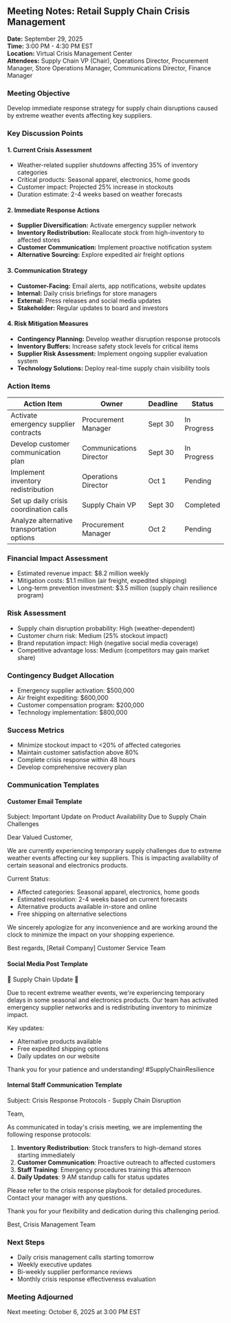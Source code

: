 ## Meeting Notes: Retail Supply Chain Crisis Management

**Date:** September 29, 2025  
**Time:** 3:00 PM - 4:30 PM EST  
**Location:** Virtual Crisis Management Center  
**Attendees:** Supply Chain VP (Chair), Operations Director, Procurement Manager, Store Operations Manager, Communications Director, Finance Manager  

### Meeting Objective
Develop immediate response strategy for supply chain disruptions caused by extreme weather events affecting key suppliers.

### Key Discussion Points

#### 1. Current Crisis Assessment
- Weather-related supplier shutdowns affecting 35% of inventory categories
- Critical products: Seasonal apparel, electronics, home goods
- Customer impact: Projected 25% increase in stockouts
- Duration estimate: 2-4 weeks based on weather forecasts

#### 2. Immediate Response Actions
- **Supplier Diversification:** Activate emergency supplier network
- **Inventory Redistribution:** Reallocate stock from high-inventory to affected stores
- **Customer Communication:** Implement proactive notification system
- **Alternative Sourcing:** Explore expedited air freight options

#### 3. Communication Strategy
- **Customer-Facing:** Email alerts, app notifications, website updates
- **Internal:** Daily crisis briefings for store managers
- **External:** Press releases and social media updates
- **Stakeholder:** Regular updates to board and investors

#### 4. Risk Mitigation Measures
- **Contingency Planning:** Develop weather disruption response protocols
- **Inventory Buffers:** Increase safety stock levels for critical items
- **Supplier Risk Assessment:** Implement ongoing supplier evaluation system
- **Technology Solutions:** Deploy real-time supply chain visibility tools

### Action Items

| Action Item | Owner | Deadline | Status |
|-------------|-------|----------|--------|
| Activate emergency supplier contracts | Procurement Manager | Sept 30 | In Progress |
| Develop customer communication plan | Communications Director | Sept 30 | In Progress |
| Implement inventory redistribution | Operations Director | Oct 1 | Pending |
| Set up daily crisis coordination calls | Supply Chain VP | Sept 30 | Completed |
| Analyze alternative transportation options | Procurement Manager | Oct 2 | Pending |

### Financial Impact Assessment
- Estimated revenue impact: $8.2 million weekly
- Mitigation costs: $1.1 million (air freight, expedited shipping)
- Long-term prevention investment: $3.5 million (supply chain resilience program)

### Risk Assessment
- Supply chain disruption probability: High (weather-dependent)
- Customer churn risk: Medium (25% stockout impact)
- Brand reputation impact: High (negative social media coverage)
- Competitive advantage loss: Medium (competitors may gain market share)

### Contingency Budget Allocation
- Emergency supplier activation: $500,000
- Air freight expediting: $600,000
- Customer compensation program: $200,000
- Technology implementation: $800,000

### Success Metrics
- Minimize stockout impact to <20% of affected categories
- Maintain customer satisfaction above 80%
- Complete crisis response within 48 hours
- Develop comprehensive recovery plan

### Communication Templates

#### Customer Email Template
Subject: Important Update on Product Availability Due to Supply Chain Challenges

Dear Valued Customer,

We are currently experiencing temporary supply challenges due to extreme weather events affecting our key suppliers. This is impacting availability of certain seasonal and electronics products.

Current Status:
- Affected categories: Seasonal apparel, electronics, home goods
- Estimated resolution: 2-4 weeks based on current forecasts
- Alternative products available in-store and online
- Free shipping on alternative selections

We sincerely apologize for any inconvenience and are working around the clock to minimize the impact on your shopping experience.

Best regards,
[Retail Company] Customer Service Team

#### Social Media Post Template
🚨 Supply Chain Update 🚨

Due to recent extreme weather events, we're experiencing temporary delays in some seasonal and electronics products. Our team has activated emergency supplier networks and is redistributing inventory to minimize impact.

Key updates:
- Alternative products available
- Free expedited shipping options
- Daily updates on our website

Thank you for your patience and understanding! #SupplyChainResilience

#### Internal Staff Communication Template
Subject: Crisis Response Protocols - Supply Chain Disruption

Team,

As communicated in today's crisis meeting, we are implementing the following response protocols:

1. **Inventory Redistribution**: Stock transfers to high-demand stores starting immediately
2. **Customer Communication**: Proactive outreach to affected customers
3. **Staff Training**: Emergency procedures training this afternoon
4. **Daily Updates**: 9 AM standup calls for status updates

Please refer to the crisis response playbook for detailed procedures. Contact your manager with any questions.

Thank you for your flexibility and dedication during this challenging period.

Best,
Crisis Management Team

### Next Steps
- Daily crisis management calls starting tomorrow
- Weekly executive updates
- Bi-weekly supplier performance reviews
- Monthly crisis response effectiveness evaluation

### Meeting Adjourned
Next meeting: October 6, 2025 at 3:00 PM EST
